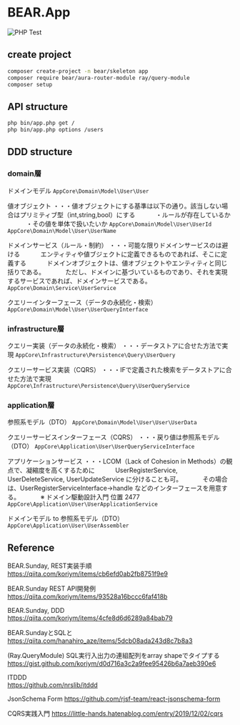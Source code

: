 # BEAR.App

![PHP Test](https://github.com/apple-x-co/BEAR.App/workflows/PHP%20Test/badge.svg?branch=develop)

## create project

```bash
composer create-project -n bear/skeleton app
composer require bear/aura-router-module ray/query-module
composer setup
```

## API structure

```bash
php bin/app.php get /
php bin/app.php options /users
```

## DDD structure

### domain層

ドメインモデル
`AppCore\Domain\Model\User\User`

値オブジェクト
・・・値オブジェクトにする基準は以下の通り。該当しない場合はプリミティブ型（int,string,bool）にする
　　　・ルールが存在しているか
　　　・その値を単体で扱いたいか
`AppCore\Domain\Model\User\UserId`
`AppCore\Domain\Model\User\UserName`

ドメインサービス（ルール・制約）
・・・可能な限りドメインサービスのは避ける
　　　エンティティや値ブジェクトに定義できるものであれば、そこに定義する
　　　ドメインオブジェクトは、値オブジェクトやエンティティと同じ括りである。
　　　ただし、ドメインに基づいているものであり、それを実現するサービスであれば、ドメインサービスである。
`AppCore\Domain\Service\UserService`

クエリーインターフェース（データの永続化・検索）
`AppCore\Domain\Model\User\UserQueryInterface`

### infrastructure層

クエリー実装（データの永続化・検索）
・・・データストアに合せた方法で実現
`AppCore\Infrastructure\Persistence\Query\UserQuery`

クエリーサービス実装（CQRS）
・・・IFで定義された検索をデータストアに合せた方法で実現
`AppCore\Infrastructure\Persistence\Query\UserQueryService`

### application層

参照系モデル（DTO）
`AppCore\Domain\Model\User\User\UserData`

クエリーサービスインターフェース（CQRS）
・・・戻り値は参照系モデル（DTO）
`AppCore\Application\User\UserQueryServiceInterface`

アプリケーションサービス
・・・LCOM（Lack of Cohesion in Methods）の観点で、凝縮度を高くするために
　　　UserRegisterService, UserDeleteService, UserUpdateService に分けることも可。
　　　その場合は、UserRegisterServiceInterface->handle などのインターフェースを用意する。
　　　※ ドメイン駆動設計入門 位置 2477
`AppCore\Application\User\UserApplicationService`

ドメインモデル to 参照系モデル（DTO）
`AppCore\Application\User\UserAssembler`

## Reference

BEAR.Sunday, REST実装手順  
https://qiita.com/koriym/items/cb6efd0ab2fb8751f9e9

BEAR.Sunday REST API開発例
https://qiita.com/koriym/items/93528a16bccc6faf418b

BEAR.Sunday, DDD  
https://qiita.com/koriym/items/4cfe8d6d6289a84bab79

BEAR.SundayとSQLと
https://qiita.com/hanahiro_aze/items/5dcb08ada243d8c7b8a3

(Ray.QueryModule) SQL実行入出力の連組配列をarray shapeでタイプする 
https://gist.github.com/koriym/d0d716a3c2a9fee95426b6a7aeb390e6

ITDDD  
https://github.com/nrslib/itddd

JsonSchema Form
https://github.com/rjsf-team/react-jsonschema-form

CQRS実践入門
https://little-hands.hatenablog.com/entry/2019/12/02/cqrs